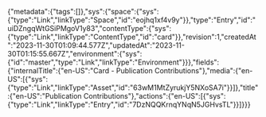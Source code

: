 {"metadata":{"tags":[]},"sys":{"space":{"sys":{"type":"Link","linkType":"Space","id":"eojhq1xf4v9y"}},"type":"Entry","id":"uiDZngqWtGSiPMgoV1y83","contentType":{"sys":{"type":"Link","linkType":"ContentType","id":"card"}},"revision":1,"createdAt":"2023-11-30T01:09:44.577Z","updatedAt":"2023-11-30T01:15:55.667Z","environment":{"sys":{"id":"master","type":"Link","linkType":"Environment"}}},"fields":{"internalTitle":{"en-US":"Card - Publication Contributions"},"media":{"en-US":[{"sys":{"type":"Link","linkType":"Asset","id":"63wM1MtZyrukjY5NXoSA7i"}}]},"title":{"en-US":"Publication Contributions"},"actions":{"en-US":[{"sys":{"type":"Link","linkType":"Entry","id":"7DzNQQKrnqYNqN5JGHvsTL"}}]}}}